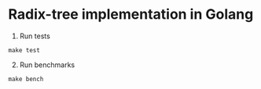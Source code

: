 # Radix-tree implementation in Golang

1. Run tests
```
make test
```

2. Run benchmarks
```
make bench
```
